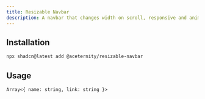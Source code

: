```yaml
---
title: Resizable Navbar
description: A navbar that changes width on scroll, responsive and animated.
---
```


## Installation

```bash
npx shadcn@latest add @aceternity/resizable-navbar
```

## Usage

```tsx showLineNumbers
Array<{ name: string, link: string }>
```
